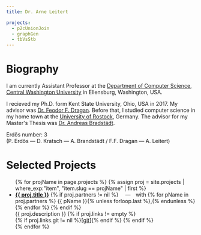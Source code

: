 ```yaml
---
title: Dr. Arne Leitert

projects:
  - p2cUnionJoin
  - graphGen
  - tbVsStb
---
```


# Biography

I am currently Assistant Professor at the [Department of Computer Science](https://www.cwu.edu/computer-science/), [Central Washington University](https://www.cwu.edu/) in Ellensburg, Washington, USA.

I recieved my Ph.D. form Kent State University, Ohio, USA in 2017.
My advisor was [Dr. Feodor F. Dragan](http://www.cs.kent.edu/~dragan/).
Before that, I studied computer science in my home town at the [University of Rostock](https://www.informatik.uni-rostock.de/en/), Germany.
The advisor for my Master's Thesis was [Dr. Andreas Bradstädt](https://users.informatik.uni-rostock.de/~ab/).

Erdős number: 3  
(P. Erdős — D. Kratsch — A. Brandstädt / F.F. Dragan — A. Leitert)


# Selected Projects


<ul id="selProjList">
{% for projName in page.projects %}
    {% assign proj = site.projects | where_exp:"item", "item.slug == projName" | first %}
    <li>
        <strong><a href="{{ proj.url }}">{{ proj.title }}</a></strong>
        {% if proj.partners != nil %}
            &emsp;&mdash;&emsp;with
            {% for pName in proj.partners %}
                {{ pName }}{% unless forloop.last %},{% endunless %}
            {% endfor %}
        {% endif %}
        <br>
        {{ proj.description }}
        {% if proj.links != empty %}
            <br>
            {% if proj.links.git != nil %}[<a href="{{ proj.links.git }}">git</a>]{% endif %}
        {% endif %}
    </li>
{% endfor %}
</ul>
